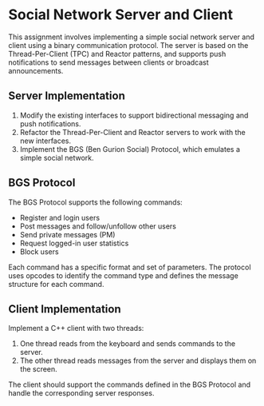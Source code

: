 

# Social Network Server and Client

This assignment involves implementing a simple social network server and client using a binary communication protocol. The server is based on the Thread-Per-Client (TPC) and Reactor patterns, and supports push notifications to send messages between clients or broadcast announcements.

## Server Implementation

1. Modify the existing interfaces to support bidirectional messaging and push notifications.
2. Refactor the Thread-Per-Client and Reactor servers to work with the new interfaces.
3. Implement the BGS (Ben Gurion Social) Protocol, which emulates a simple social network.

## BGS Protocol

The BGS Protocol supports the following commands:

- Register and login users
- Post messages and follow/unfollow other users
- Send private messages (PM)
- Request logged-in user statistics
- Block users

Each command has a specific format and set of parameters. The protocol uses opcodes to identify the command type and defines the message structure for each command.

## Client Implementation

Implement a C++ client with two threads:

1. One thread reads from the keyboard and sends commands to the server.
2. The other thread reads messages from the server and displays them on the screen.

The client should support the commands defined in the BGS Protocol and handle the corresponding server responses.
